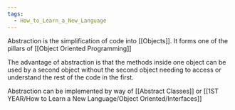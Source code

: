```yaml
---
tags:
  - How_to_Learn_a_New_Language
---
```

Abstraction is the simplification of code into [[Objects]]. It forms one of the pillars of [[Object Oriented Programming]]

The advantage of abstraction is that the methods inside one object can be used by a second object without the second object needing to access or understand the rest of the code in the first.

Abstraction can be implemented by way of [[Abstract Classes]] or [[1ST YEAR/How to Learn a New Language/Object Oriented/Interfaces]]